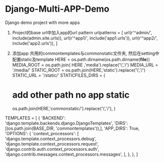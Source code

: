 # Django-Multi-APP-Demo
Django demo project with more apps

1. Project的base url中加入app的url pattern
urlpatterns = [
    url(r'^admin/', include(admin.site.urls)),
    url(r'^app1/', include('app1.urls')),
    url(r'^app2/', include('app2.urls')),
]

2. 添加app 共用的commontemplates与commonstatic文件夹, 然后在setting中配置static及template
HERE = os.path.dirname(os.path.dirname(__file__))
MEDIA_ROOT = os.path.join( HERE ,'media').replace('\\','/') 
MEDIA_URL = '/media/' 
STATIC_ROOT = os.path.join(HERE,'static').replace('\\','/')
STATIC_URL = '/static/'
STATICFILES_DIRS = (
   # add other path no app static 
   os.path.join(HERE,'commonstatic/').replace('\\','/'),
) 

TEMPLATES = [
    {
        'BACKEND': 'django.template.backends.django.DjangoTemplates',
        'DIRS': [(os.path.join(BASE_DIR, 'commontemplates')),],
        'APP_DIRS': True,
        'OPTIONS': {
            'context_processors': [
                'django.template.context_processors.debug',
                'django.template.context_processors.request',
               'django.contrib.auth.context_processors.auth',
       'django.contrib.messages.context_processors.messages',
            ],
        },
    },
]


